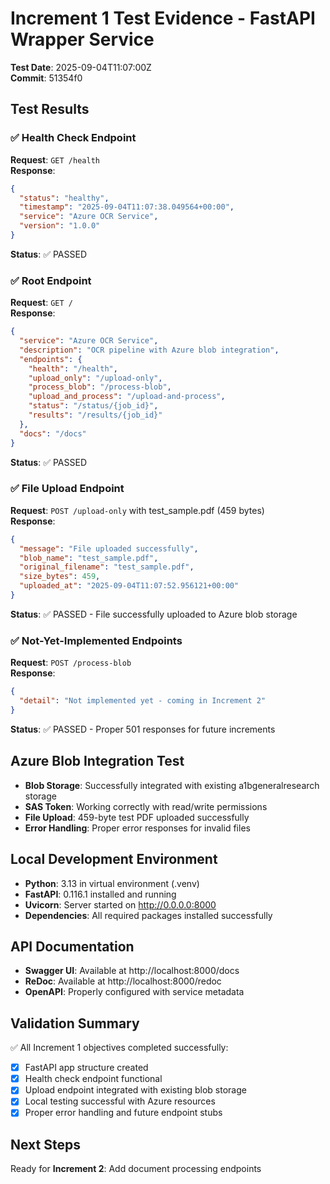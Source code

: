 # Increment 1 Test Evidence - FastAPI Wrapper Service

**Test Date**: 2025-09-04T11:07:00Z  
**Commit**: 51354f0

## Test Results

### ✅ Health Check Endpoint
**Request**: `GET /health`  
**Response**:
```json
{
  "status": "healthy",
  "timestamp": "2025-09-04T11:07:38.049564+00:00",
  "service": "Azure OCR Service",
  "version": "1.0.0"
}
```
**Status**: ✅ PASSED

### ✅ Root Endpoint
**Request**: `GET /`  
**Response**:
```json
{
  "service": "Azure OCR Service",
  "description": "OCR pipeline with Azure blob integration",
  "endpoints": {
    "health": "/health",
    "upload_only": "/upload-only",
    "process_blob": "/process-blob",
    "upload_and_process": "/upload-and-process",
    "status": "/status/{job_id}",
    "results": "/results/{job_id}"
  },
  "docs": "/docs"
}
```
**Status**: ✅ PASSED

### ✅ File Upload Endpoint
**Request**: `POST /upload-only` with test_sample.pdf (459 bytes)  
**Response**:
```json
{
  "message": "File uploaded successfully",
  "blob_name": "test_sample.pdf",
  "original_filename": "test_sample.pdf",
  "size_bytes": 459,
  "uploaded_at": "2025-09-04T11:07:52.956121+00:00"
}
```
**Status**: ✅ PASSED - File successfully uploaded to Azure blob storage

### ✅ Not-Yet-Implemented Endpoints
**Request**: `POST /process-blob`  
**Response**:
```json
{
  "detail": "Not implemented yet - coming in Increment 2"
}
```
**Status**: ✅ PASSED - Proper 501 responses for future increments

## Azure Blob Integration Test
- **Blob Storage**: Successfully integrated with existing a1bgeneralresearch storage
- **SAS Token**: Working correctly with read/write permissions
- **File Upload**: 459-byte test PDF uploaded successfully
- **Error Handling**: Proper error responses for invalid files

## Local Development Environment
- **Python**: 3.13 in virtual environment (.venv)
- **FastAPI**: 0.116.1 installed and running
- **Uvicorn**: Server started on http://0.0.0.0:8000
- **Dependencies**: All required packages installed successfully

## API Documentation
- **Swagger UI**: Available at http://localhost:8000/docs
- **ReDoc**: Available at http://localhost:8000/redoc
- **OpenAPI**: Properly configured with service metadata

## Validation Summary
✅ All Increment 1 objectives completed successfully:
- [x] FastAPI app structure created
- [x] Health check endpoint functional
- [x] Upload endpoint integrated with existing blob storage
- [x] Local testing successful with Azure resources
- [x] Proper error handling and future endpoint stubs

## Next Steps
Ready for **Increment 2**: Add document processing endpoints